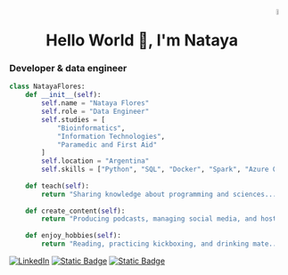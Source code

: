 <img width="5%" align="right" alt="Mona cat" src="https://github.githubassets.com/images/mona-loading-default.gif" />
<h1 align="center">Hello World 👋, I'm Nataya</h1>
<h3 align="left">Developer & data engineer</h3>

```python
class NatayaFlores:
    def __init__(self):
        self.name = "Nataya Flores"
        self.role = "Data Engineer"
        self.studies = [
            "Bioinformatics",
            "Information Technologies",
            "Paramedic and First Aid"
        ]
        self.location = "Argentina"
        self.skills = ["Python", "SQL", "Docker", "Spark", "Azure Cloud", "Databricks", "Airflow"]
    
    def teach(self):
        return "Sharing knowledge about programming and sciences... 🎓💡"
    
    def create_content(self):
        return "Producing podcasts, managing social media, and hosting a streaming column... 🎧📲📻"
    
    def enjoy_hobbies(self):
        return "Reading, practicing kickboxing, and drinking mate... 📚🥊"
```


<a href="https://www.linkedin.com/in/natayadev/"><img alt="LinkedIn" src="https://img.shields.io/badge/-Nataya_Flores-blue?style=flat-square&logo=Linkedin&logoColor=white&link=https://www.linkedin.com/in/natayadev//"></a> <a href="https://cafecito.app/natayafs"> <img alt="Static Badge" src="https://img.shields.io/badge/cafecito-purple?style=social&logo=buy%20me%20a%20coffee&link=https%3A%2F%2Fcafecito.app%2Fnatayafs"></a> <a href="https://www.buymeacoffee.com/natayafs"> <img alt="Static Badge" src="https://img.shields.io/badge/buy_me_a_coffee-purple?style=social&logo=buy%20me%20a%20coffee&link=https%3A%2F%2Fwww.buymeacoffee.com%2Fnatayafs"></a>
